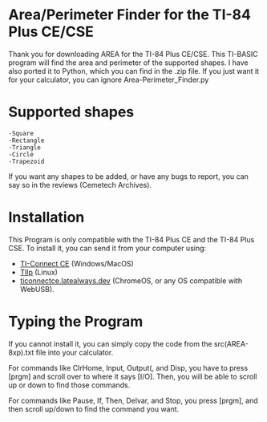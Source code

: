 # Area/Perimeter Finder for the TI-84 Plus CE/CSE
Thank you for downloading AREA for the TI-84 Plus CE/CSE.
This TI-BASIC program will find the area and perimeter of the supported shapes.
I have also ported it to Python, which you can find in the .zip file.
If you just want it for your calculator, you can ignore Area-Perimeter_Finder.py

# Supported shapes
  
    -Square
    -Rectangle
    -Triangle
    -Circle
    -Trapezoid

If you want any shapes to be added, or have any bugs to report, you can say so in the reviews (Cemetech Archives).

# Installation
This Program is only compatible with the TI-84 Plus CE and the TI-84 Plus CSE.
To install it, you can send it from your computer using:

 - [TI-Connect CE](https://education.ti.com/en/software/details/en/CA9C74CAD02440A69FDC7189D7E1B6C2/swticonnectcesoftware) (Windows/MacOS)
 - [TIlp](https://sourceforge.net/projects/tilp/) (Linux)
 - [ticonnectce.latealways.dev](https://ticonnectce.latealways.dev) (ChromeOS, or any OS compatible with WebUSB).

# Typing the Program
If you cannot install it, you can simply copy the code from the src(AREA-8xp).txt file into your calculator.

For commands like ClrHome, Input, Output(, and Disp, you have to press [prgm] and scroll over to where it says [I/O].
 Then, you will be able to scroll up or down to find those commands.

For commands like Pause, If, Then, Delvar, and Stop, you press [prgm], and then scroll up/down to find the command you want.
